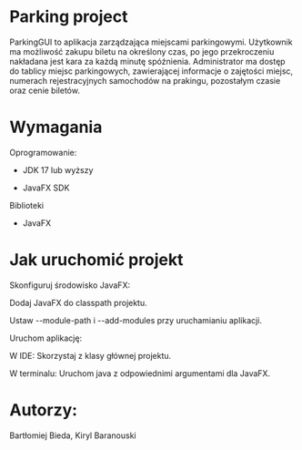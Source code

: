 ﻿# Parking project

ParkingGUI to aplikacja zarządzająca miejscami parkingowymi.
Użytkownik ma możliwość zakupu biletu na określony czas, po jego
przekroczeniu nakładana jest kara za każdą minutę spóźnienia.
Administrator ma dostęp do tablicy miejsc parkingowych, zawierającej
informacje o zajętości miejsc, numerach rejestracyjnych samochodów
na prakingu, pozostałym czasie oraz cenie biletów.

# Wymagania

Oprogramowanie:

- JDK 17 lub wyższy

- JavaFX SDK


Biblioteki

- JavaFX

# Jak uruchomić projekt


Skonfiguruj środowisko JavaFX:

Dodaj JavaFX do classpath projektu.

Ustaw --module-path i --add-modules przy uruchamianiu aplikacji.


Uruchom aplikację:

W IDE: Skorzystaj z klasy głównej projektu.

W terminalu: Uruchom java z odpowiednimi argumentami dla JavaFX.


# Autorzy:
Bartłomiej Bieda, Kiryl Baranouski
